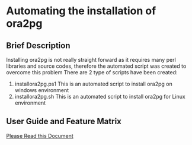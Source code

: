 # Automating the installation of ora2pg

## Brief Description
Installing ora2pg is not really straight forward as it requires many perl libraries and source codes, therefore the automated script was created to overcome this problem
There are 2 type of scripts have been created:
1.	installora2pg.ps1
This is an automated script to install ora2pg on windows environment
2.	installora2pg.sh
This is an automated script to install ora2pg for Linux environment

## User Guide and Feature Matrix

[Please Read this Document](https://github.com/bramyeni/installora2pg/blob/main/Installing%20ora2pg%20tool%20for%20Oracle%20to%20PostgreSQL%20migration.docx)

